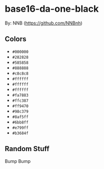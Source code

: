 # base16-da-one-black

By: NNB (https://github.com/NNBnh)

## Colors

* `#000000`
* `#282828`
* `#585858`
* `#888888`
* `#c8c8c8`
* `#ffffff`
* `#ffffff`
* `#ffffff`
* `#fa7883`
* `#ffc387`
* `#ff9470`
* `#98c379`
* `#8af5ff`
* `#6bb8ff`
* `#e799ff`
* `#b3684f`

## Random Stuff

Bump
Bump
